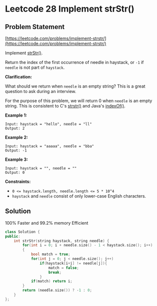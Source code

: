 # Leetcode 28 Implement strStr\(\)

## Problem Statement

[https://leetcode.com/problems/implement-strstr/](https://leetcode.com/problems/implement-strstr/)

Implement [strStr\(\)](http://www.cplusplus.com/reference/cstring/strstr/).

Return the index of the first occurrence of needle in haystack, or `-1` if `needle` is not part of `haystack`.

**Clarification:**

What should we return when `needle` is an empty string? This is a great question to ask during an interview.

For the purpose of this problem, we will return 0 when `needle` is an empty string. This is consistent to C's [strstr\(\)](http://www.cplusplus.com/reference/cstring/strstr/) and Java's [indexOf\(\)](https://docs.oracle.com/javase/7/docs/api/java/lang/String.html#indexOf%28java.lang.String%29).

**Example 1:**

```text
Input: haystack = "hello", needle = "ll"
Output: 2
```

**Example 2:**

```text
Input: haystack = "aaaaa", needle = "bba"
Output: -1
```

**Example 3:**

```text
Input: haystack = "", needle = ""
Output: 0
```

**Constraints:**

* `0 <= haystack.length, needle.length <= 5 * 10^4`
* `haystack` and `needle` consist of only lower-case English characters.

## Solution

100% Faster and 99.2% memory Efficient

```cpp
class Solution {
public:
    int strStr(string haystack, string needle) {
        for(int i = 0; i + needle.size() - 1 < haystack.size(); i++)
        {
            bool match = true;
            for(int j = 0; j < needle.size(); j++)
                if(haystack[i+j] != needle[j]){
                    match = false;
                    break;
                }
            if(match) return i;
        }
        return (needle.size()) ? -1 : 0;
    }
};
```


